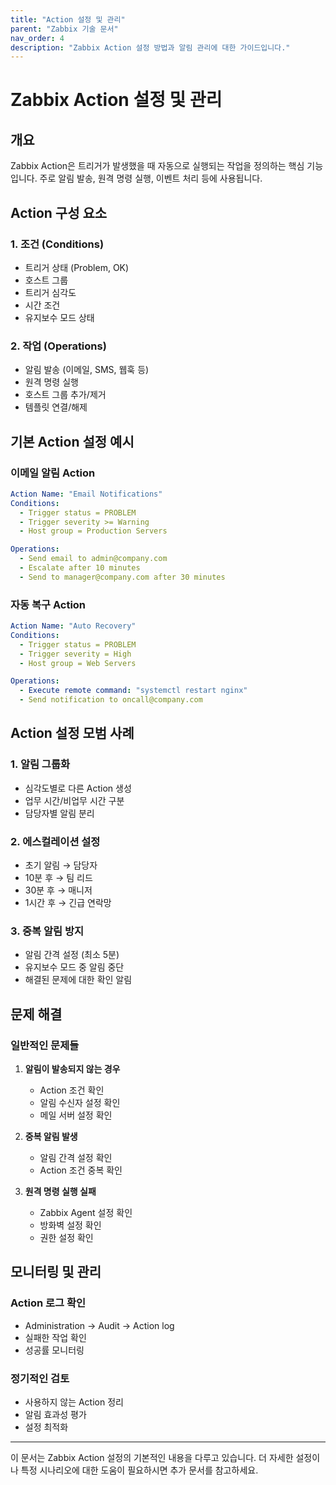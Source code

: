 ```yaml
---
title: "Action 설정 및 관리"
parent: "Zabbix 기술 문서"
nav_order: 4
description: "Zabbix Action 설정 방법과 알림 관리에 대한 가이드입니다."
---
```


# Zabbix Action 설정 및 관리

## 개요

Zabbix Action은 트리거가 발생했을 때 자동으로 실행되는 작업을 정의하는 핵심 기능입니다. 주로 알림 발송, 원격 명령 실행, 이벤트 처리 등에 사용됩니다.

## Action 구성 요소

### 1. 조건 (Conditions)
- 트리거 상태 (Problem, OK)
- 호스트 그룹
- 트리거 심각도
- 시간 조건
- 유지보수 모드 상태

### 2. 작업 (Operations)
- 알림 발송 (이메일, SMS, 웹훅 등)
- 원격 명령 실행
- 호스트 그룹 추가/제거
- 템플릿 연결/해제

## 기본 Action 설정 예시

### 이메일 알림 Action

```yaml
Action Name: "Email Notifications"
Conditions:
  - Trigger status = PROBLEM
  - Trigger severity >= Warning
  - Host group = Production Servers

Operations:
  - Send email to admin@company.com
  - Escalate after 10 minutes
  - Send to manager@company.com after 30 minutes
```

### 자동 복구 Action

```yaml
Action Name: "Auto Recovery"
Conditions:
  - Trigger status = PROBLEM
  - Trigger severity = High
  - Host group = Web Servers

Operations:
  - Execute remote command: "systemctl restart nginx"
  - Send notification to oncall@company.com
```

## Action 설정 모범 사례

### 1. 알림 그룹화
- 심각도별로 다른 Action 생성
- 업무 시간/비업무 시간 구분
- 담당자별 알림 분리

### 2. 에스컬레이션 설정
- 초기 알림 → 담당자
- 10분 후 → 팀 리드
- 30분 후 → 매니저
- 1시간 후 → 긴급 연락망

### 3. 중복 알림 방지
- 알림 간격 설정 (최소 5분)
- 유지보수 모드 중 알림 중단
- 해결된 문제에 대한 확인 알림

## 문제 해결

### 일반적인 문제들

1. **알림이 발송되지 않는 경우**
   - Action 조건 확인
   - 알림 수신자 설정 확인
   - 메일 서버 설정 확인

2. **중복 알림 발생**
   - 알림 간격 설정 확인
   - Action 조건 중복 확인

3. **원격 명령 실행 실패**
   - Zabbix Agent 설정 확인
   - 방화벽 설정 확인
   - 권한 설정 확인

## 모니터링 및 관리

### Action 로그 확인
- Administration → Audit → Action log
- 실패한 작업 확인
- 성공률 모니터링

### 정기적인 검토
- 사용하지 않는 Action 정리
- 알림 효과성 평가
- 설정 최적화

---

이 문서는 Zabbix Action 설정의 기본적인 내용을 다루고 있습니다. 더 자세한 설정이나 특정 시나리오에 대한 도움이 필요하시면 추가 문서를 참고하세요. 